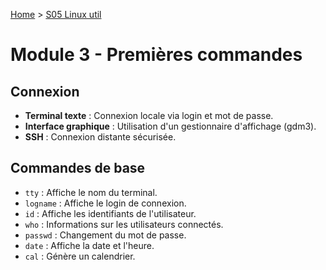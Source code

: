 [Home](https://github.com/Addleo/TSSR/tree/main) > [S05 Linux util](https://github.com/Addleo/TSSR/tree/S05-Linux_util)  
  
# Module 3 - Premières commandes

## Connexion
- **Terminal texte** : Connexion locale via login et mot de passe.
- **Interface graphique** : Utilisation d'un gestionnaire d'affichage (gdm3).
- **SSH** : Connexion distante sécurisée.

## Commandes de base
- `tty` : Affiche le nom du terminal.
- `logname` : Affiche le login de connexion.
- `id` : Affiche les identifiants de l'utilisateur.
- `who` : Informations sur les utilisateurs connectés.
- `passwd` : Changement du mot de passe.
- `date` : Affiche la date et l'heure.
- `cal` : Génère un calendrier.
